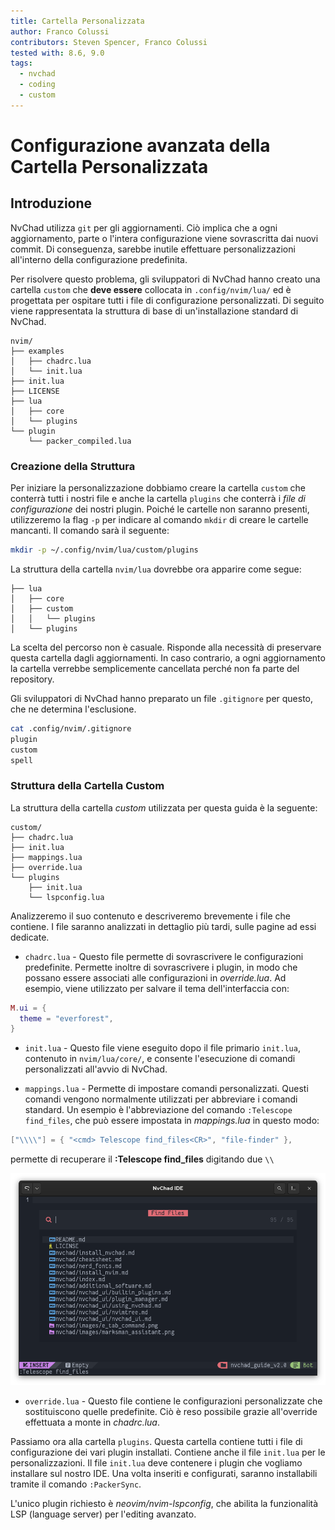 ```yaml
---
title: Cartella Personalizzata
author: Franco Colussi
contributors: Steven Spencer, Franco Colussi
tested with: 8.6, 9.0
tags:
  - nvchad
  - coding
  - custom
---
```


# Configurazione avanzata della Cartella Personalizzata

## Introduzione

NvChad utilizza `git` per gli aggiornamenti. Ciò implica che a ogni aggiornamento, parte o l'intera configurazione viene sovrascritta dai nuovi commit. Di conseguenza, sarebbe inutile effettuare personalizzazioni all'interno della configurazione predefinita.

Per risolvere questo problema, gli sviluppatori di NvChad hanno creato una cartella `custom` che **deve essere** collocata in `.config/nvim/lua/` ed è progettata per ospitare tutti i file di configurazione personalizzati. Di seguito viene rappresentata la struttura di base di un'installazione standard di NvChad.

```text
nvim/
├── examples
│   ├── chadrc.lua
│   └── init.lua
├── init.lua
├── LICENSE
├── lua
│   ├── core
│   └── plugins
└── plugin
    └── packer_compiled.lua
```

### Creazione della Struttura

Per iniziare la personalizzazione dobbiamo creare la cartella `custom` che conterrà tutti i nostri file e anche la cartella `plugins` che conterrà i _file di configurazione_ dei nostri plugin. Poiché le cartelle non saranno presenti, utilizzeremo la flag `-p` per indicare al comando `mkdir` di creare le cartelle mancanti. Il comando sarà il seguente:

```bash
mkdir -p ~/.config/nvim/lua/custom/plugins
```

La struttura della cartella `nvim/lua` dovrebbe ora apparire come segue:

```text
├── lua
│   ├── core
│   ├── custom
│   │   └── plugins
│   └── plugins
```

La scelta del percorso non è casuale. Risponde alla necessità di preservare questa cartella dagli aggiornamenti. In caso contrario, a ogni aggiornamento la cartella verrebbe semplicemente cancellata perché non fa parte del repository.

Gli sviluppatori di NvChad hanno preparato un file `.gitignore` per questo, che ne determina l'esclusione.

```bash
cat .config/nvim/.gitignore 
plugin
custom
spell
```

### Struttura della Cartella Custom

La struttura della cartella _custom_ utilizzata per questa guida è la seguente:

```text
custom/
├── chadrc.lua
├── init.lua
├── mappings.lua
├── override.lua
└── plugins
    ├── init.lua
    └── lspconfig.lua
```

Analizzeremo il suo contenuto e descriveremo brevemente i file che contiene. I file saranno analizzati in dettaglio più tardi, sulle pagine ad essi dedicate.

- `chadrc.lua` - Questo file permette di sovrascrivere le configurazioni predefinite. Permette inoltre di sovrascrivere i plugin, in modo che possano essere associati alle configurazioni in _override.lua_. Ad esempio, viene utilizzato per salvare il tema dell'interfaccia con:

```lua
M.ui = {
  theme = "everforest",
}
```

- `init.lua` - Questo file viene eseguito dopo il file primario `init.lua`, contenuto in `nvim/lua/core/`, e consente l'esecuzione di comandi personalizzati all'avvio di NvChad.

- `mappings.lua` - Permette di impostare comandi personalizzati. Questi comandi vengono normalmente utilizzati per abbreviare i comandi standard. Un esempio è l'abbreviazione del comando `:Telescope find_files`, che può essere impostata in _mappings.lua_ in questo modo:

```lua
["\\\\"] = { "<cmd> Telescope find_files<CR>", "file-finder" },
```

permette di recuperare il **:Telescope find_files** digitando due `\\`

![Telescope Find Files](../images/telescope_find_files.png)


- `override.lua` - Questo file contiene le configurazioni personalizzate che sostituiscono quelle predefinite. Ciò è reso possibile grazie all'override effettuata a monte in _chadrc.lua_.

Passiamo ora alla cartella `plugins`. Questa cartella contiene tutti i file di configurazione dei vari plugin installati. Contiene anche il file `init.lua` per le personalizzazioni. Il file `init.lua` deve contenere i plugin che vogliamo installare sul nostro IDE. Una volta inseriti e configurati, saranno installabili tramite il comando `:PackerSync`.

L'unico plugin richiesto è _neovim/nvim-lspconfig_, che abilita la funzionalità LSP (language server) per l'editing avanzato.
